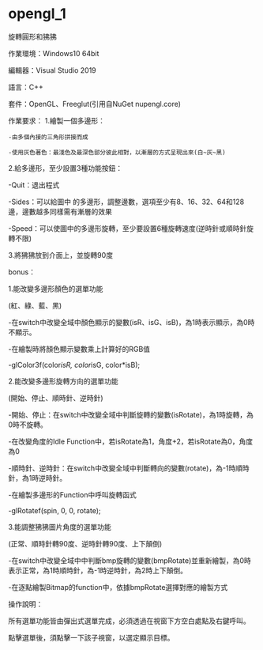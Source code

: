 # opengl_1
旋轉圓形和狒狒

作業環境：Windows10 64bit

編輯器：Visual Studio 2019

語言：C++

套件：OpenGL、Freeglut(引用自NuGet nupengl.core)


作業要求：
1.繪製一個多邊形：

	-由多個內接的三角形拼接而成
  
	-使用灰色著色：最淺色及最深色部分彼此相對，以漸層的方式呈現出來(白~灰~黑)


2.給多邊形，至少設置3種功能按鈕：

-Quit：退出程式

-Sides：可以給圖中 的多邊形，調整邊數，選項至少有8、16、32、64和128邊，邊數越多同樣需有漸層的效果

-Speed：可以使圖中的多邊形旋轉，至少要設置6種旋轉速度(逆時針或順時針旋轉不限)



3.將狒狒放到介面上，並旋轉90度



bonus：

1.能改變多邊形顏色的選單功能

(紅、綠、藍、黑)

-在switch中改變全域中顏色顯示的變數(isR、isG、isB)，為1時表示顯示，為0時不顯示。

-在繪製時將顏色顯示變數乘上計算好的RGB值

-glColor3f(color*isR, color*isG, color*isB);

2.能改變多邊形旋轉方向的選單功能

(開始、停止、順時針、逆時針)

-開始、停止：在switch中改變全域中判斷旋轉的變數(isRotate)，為1時旋轉，為0時不旋轉。

-在改變角度的Idle Function中，若isRotate為1，角度+2，若isRotate為0，角度為0

-順時針、逆時針：在switch中改變全域中判斷轉向的變數(rotate)，為-1時順時針，為1時逆時針。

-在繪製多邊形的Function中呼叫旋轉函式

-glRotatef(spin, 0, 0, rotate);

3.能調整狒狒圖片角度的選單功能

(正常、順時針轉90度、逆時針轉90度、上下顛倒)

-在switch中改變全域中中判斷bmp旋轉的變數(bmpRotate)並重新繪製，為0時表示正常，為1時順時針，為-1時逆時針，為2時上下顛倒。

-在逐點繪製Bitmap的function中，依據bmpRotate選擇對應的繪製方式





操作說明：

所有選單功能皆由彈出式選單完成，必須透過在視窗下方空白處點及右鍵呼叫。

點擊選單後，須點擊一下該子視窗，以選定顯示目標。
